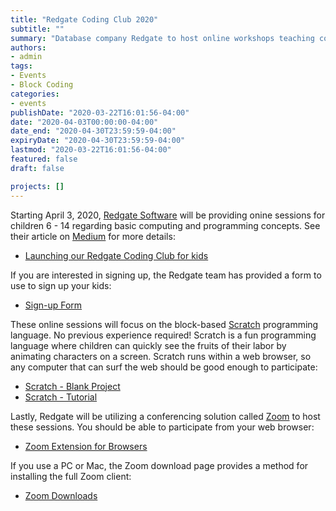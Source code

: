 ```yaml
---
title: "Redgate Coding Club 2020"
subtitle: ""
summary: "Database company Redgate to host online workshops teaching computing basics to children 6 - 14"
authors:
- admin
tags:
- Events
- Block Coding
categories:
- events
publishDate: "2020-03-22T16:01:56-04:00"
date: "2020-04-03T00:00:00-04:00"
date_end: "2020-04-30T23:59:59-04:00"
expiryDate: "2020-04-30T23:59:59-04:00"
lastmod: "2020-03-22T16:01:56-04:00"
featured: false
draft: false

projects: []
---
```


Starting April 3, 2020, [Redgate Software](https://www.redgate.com) will be providing onine sessions for children 6 - 14 regarding basic computing and programming concepts. See their article on [Medium](https://www.medium.com) for more details:

* [Launching our Redgate Coding Club for kids](https://medium.com/ingeniouslysimple/launching-our-redgate-coding-club-for-kids-fdc29b715d04)

If you are interested in signing up, the Redgate team has provided a form to use to sign up your kids:

* [Sign-up Form](https://forms.office.com/Pages/ResponsePage.aspx?id=PCsO473TL0i84iM4oQ4dpCGUKeFv-YNEoCMnLLwP4h9UQTRBWEg2TTBZSktGNVBSOTVVWVVSRjU4MS4u)

These online sessions will focus on the block-based [Scratch](https://scratch.mit.edu/) programming language. No previous experience required! Scratch is a fun programming language where children can quickly see the fruits of their labor by animating characters on a screen. Scratch runs within a web browser, so any computer that can surf the web should be good enough to participate:

* [Scratch - Blank Project](https://scratch.mit.edu/projects/editor/)
* [Scratch - Tutorial](https://scratch.mit.edu/projects/editor/?tutorial=getStarted)

Lastly, Redgate will be utilizing a conferencing solution called [Zoom](https://zoom.us) to host these sessions. You should be able to participate from your web browser:

* [Zoom Extension for Browsers](https://zoom.us/download#chrome_ext)

If you use a PC or Mac, the Zoom download page provides a method for installing the full Zoom client:

* [Zoom Downloads](https://zoom.us/download)